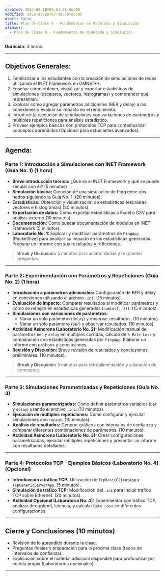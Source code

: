 ```yaml
---
created: 2025-03-28T06:54:55-06:00
modified: 2025-03-29T07:42:50-06:00
draft: false
title: Plan de Clase 9 - Fundamentos de Modelado y Simulación
aliases:
  - Plan de Clase 9 - Fundamentos de Modelado y Simulación
---
```


**Duración:** 3 horas

---
## Objetivos Generales:
1. Familiarizar a los estudiantes con la creación de simulaciones de redes utilizando el INET Framework en OMNeT++.
2. Enseñar cómo obtener, visualizar y exportar estadísticas de simulaciones (escalares, vectores, histogramas) y comprender qué representan.
3. Explorar cómo agregar parámetros adicionales (BER y delay) a las conexiones y evaluar su impacto en el rendimiento.
4. Introducir la ejecución de simulaciones con variaciones de parámetros y múltiples repeticiones para análisis estadístico.
5. Proveer ejemplos básicos con protocolos TCP para contextualizar conceptos aprendidos (Opcional para estudiantes avanzados).

---

## Agenda:

### Parte 1: Introducción a Simulaciones con INET Framework (Guía No. 1) (1 hora)
- **Breve introducción teórica:** ¿Qué es el INET Framework y qué se puede simular con él? (5 minutos)
- **Simulación básica:** Creación de una simulación de Ping entre dos nodos siguiendo la Guía No. 1. (20 minutos).
- **Estadísticas:** Obtención y visualización de estadísticas (escalares, vectores e histogramas) (20 minutos).
- **Exportación de datos:** Cómo exportar estadísticas a Excel o CSV para análisis externo (10 minutos).
- **Documentación:** Cómo buscar documentación de módulos en INET Framework (5 minutos).
- **Laboratorio No. 1:** Explorar y modificar parámetros de `PingApp` (PacketSize) para analizar su impacto en las estadísticas generadas. Preparar un informe con sus resultados y reflexiones.

> **Break y Discusión:** 5 minutos para aclarar dudas y responder preguntas.

---

### Parte 2: Experimentación con Parámetros y Repeticiones (Guía No. 2) (1 hora)
- **Introducción a parámetros adicionales:** Configuración de BER y delay en conexiones utilizando el archivo `.ini`. (15 minutos).
- **Evaluación de impacto:** Comparar resultados al modificar parámetros y cómo se reflejan en estadísticas generadas (`numLost`, `rtt`). (15 minutos).
- **Simulaciones con variaciones de parámetros:** 
  - Variar un solo parámetro (`delay`) y observar resultados. (10 minutos).
  - Variar un solo parámetro (`ber`) y observar resultados. (10 minutos).
- **Actividad Asíncrona (Laboratorio No. 2):** Modificación manual de parámetros `ber` y `delay` en múltiples corridas, cálculo de `% Rate Loss` y comparación con estadísticas generadas por `PingApp`. Elaborar un informe con gráficos y conclusiones.
- **Revisión y Discusión:** Breve revisión de resultados y conclusiones preliminares. (10 minutos).

> **Break y Discusión:** 5 minutos para retroalimentación y aclaración de conceptos.

---

### Parte 3: Simulaciones Parametrizadas y Repeticiones (Guía No. 3) 

- **Simulaciones parametrizadas:** Cómo definir parámetros variables (`ber` y `delay`) usando el archivo `.ini`. (10 minutos).
- **Ejecución de múltiples repeticiones:** Cómo configurar y ejecutar simulaciones con `repeat`. (10 minutos).
- **Análisis de resultados:** Generar gráficos con intervalos de confianza y comparar diferentes combinaciones de parámetros. (10 minutos).
- **Actividad Asíncrona (Laboratorio No. 3):** Crear configuraciones parametrizadas, ejecutar múltiples repeticiones y presentar un informe con resultados detallados.

---

### Parte 4: Protocolos TCP - Ejemplos Básicos (Laboratorio No. 4) (Opcional)
- **Introducción a tráfico TCP:** Utilización de `TcpBasicClientApp` y `TcpGenericServerApp`. (5 minutos).
- **Simulación de tráfico TCP:** Modificación del `.ini` para incluir tráfico TCP sobre Ethernet. (20 minutos).
- **Actividad Opcional (Laboratorio No. 4):** Experimentar con tráfico TCP, analizar throughput, latencia, y calcular `Rate Loss` en diferentes configuraciones.

---

## Cierre y Conclusiones (10 minutos)
- Revisión de lo aprendido durante la clase.
- Preguntas finales y preparación para la próxima clase (teoría de intervalos de confianza).
- Explicación sobre el material adicional disponible para profundizar por cuenta propia (Laboratorios opcionales).



---
